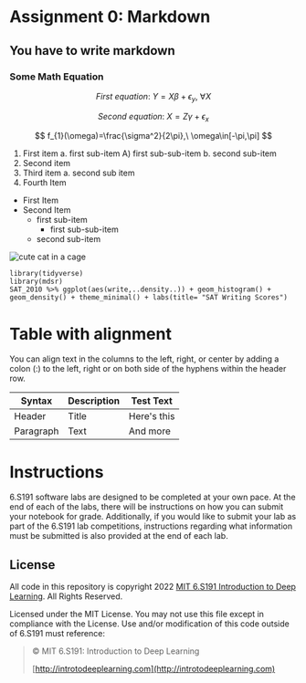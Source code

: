 # **Assignment 0: Markdown**
## **You have to write markdown**
### **Some Math Equation**
$$ First\ equation:\ Y=X\beta+\epsilon_{y},\ \forall X $$

$$ Second\ equation:\ X=Z\gamma+\epsilon_{x} $$

$$ f_{1}(\omega)=\frac{\sigma^2}{2\pi},\ \omega\in[-\pi,\pi] $$
1. First item
    a. first sub-item
        A) first sub-sub-item
    b. second sub-item
2. Second item
3. Third item
    a. second sub item
4. Fourth Item
- First Item
- Second Item
  - first sub-item
    - first sub-sub-item
  - second sub-item

![cute cat in a cage](https://camo.githubusercontent.com/e6947af48fb1f3bb4f8238ee96f307dc6ddc9c9640c373484badd0cd42a3a25d/68747470733a2f2f69636f6e732e69636f6e617263686976652e636f6d2f69636f6e732f69636f6e6b612f6d656f772f3235362f6361742d636167652d69636f6e2e706e67)

```text
library(tidyverse)
library(mdsr)
SAT_2010 %>% ggplot(aes(write,..density..)) + geom_histogram() +
geom_density() + theme_minimal() + labs(title= "SAT Writing Scores")
```

# **Table with alignment**

You can align text in the columns to the left, right, or center by adding a colon (:) to the left, right or on both side of the hyphens within the header row.

| Syntax    | Description | Test Text   |
|-----------|-------------|-------------|
| Header    | Title       | Here's this |
| Paragraph | Text        | And more    |

# **Instructions**

6.S191 software labs are designed to be completed at your own pace. At the end of each of the labs, there will be instructions on how you can submit your notebook for grade. Additionally, if you would like to submit your lab as part of the 6.S191 lab competitions, instructions regarding what information must be submitted is also provided at the end of each lab.

## **License**

All code in this repository is copyright 2022 [MIT 6.S191 Introduction to Deep Learning](http://introtodeeplearning.com/). All
Rights Reserved.

Licensed under the MIT License. You may not use this file except in compliance with the
License. Use and/or modification of this code outside of 6.S191 must reference:

> © MIT 6.S191: Introduction to Deep Learning
>
> [http://introtodeeplearning.com](http://introtodeeplearning.com)
